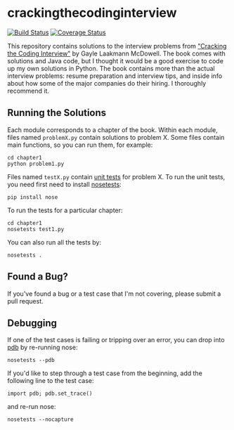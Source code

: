 crackingthecodinginterview
==========================

[![Build Status](https://travis-ci.org/mpenkov/crackingthecodinginterview)](https://travis-ci.org/mpenkov/crackingthecodinginterview.svg?branch=master)
[![Coverage Status](https://coveralls.io/repos/mpenkov/crackingthecodinginterview/badge.svg)](https://coveralls.io/r/mpenkov/crackingthecodinginterview)

This repository contains solutions to the interview problems from ["Cracking the Coding Interview"](http://www.amazon.com/Cracking-Coding-Interview-Programming-Questions/dp/098478280X) by Gayle Laakmann McDowell.
The book comes with solutions and Java code, but I thought it would be a good exercise to code up my own solutions in Python.
The book contains more than the actual interview problems: resume preparation and interview tips, and inside info about how some of the major companies do their hiring.
I thoroughly recommend it.

Running the Solutions
---------------------

Each module corresponds to a chapter of the book.
Within each module, files named `problemX.py` contain solutions to problem X.
Some files contain main functions, so you can run them, for example:

    cd chapter1
    python problem1.py

Files named `testX.py` contain [unit tests](https://docs.python.org/2/library/unittest.html) for problem X.
To run the unit tests, you need first need to install [nosetests](https://nose.readthedocs.org/en/latest/):

    pip install nose

To run the tests for a particular chapter:

    cd chapter1
    nosetests test1.py

You can also run all the tests by:

    nosetests .

Found a Bug?
------------

If you've found a bug or a test case that I'm not covering, please submit a pull request.

Debugging
---------

If one of the test cases is failing or tripping over an error, you can drop into [pdb](https://docs.python.org/2/library/pdb.html) by re-running nose:

    nosetests --pdb

If you'd like to step through a test case from the beginning, add the following line to the test case:

    import pdb; pdb.set_trace()

and re-run nose:

    nosetests --nocapture
